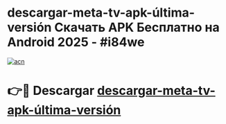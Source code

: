 # descargar-meta-tv-apk-última-versión Скачать APK Бесплатно на Android 2025 - #i84we

[![acn](https://github.com/user-attachments/assets/0f9c940e-d8b0-45ae-aac7-cd30a18b3e1c)](https://apps.freeplayer.one?title=descargar-meta-tv-apk-última-versión&ref=9RF)

# 👉🔴 Descargar [descargar-meta-tv-apk-última-versión](https://apps.freeplayer.one?title=descargar-meta-tv-apk-última-versión&ref=9RF)